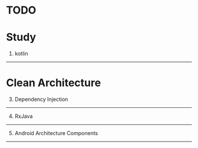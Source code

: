 # TODO

Study
=============

1. kotlin
---------

# Clean Architecture

3. Dependency Injection
-----------------------

4. RxJava
---------

5. Android Architecture Components
----------------------------------





